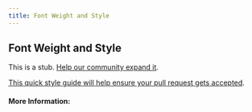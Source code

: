```yaml
---
title: Font Weight and Style
---
```


## Font Weight and Style

This is a stub. [Help our community expand it](https://github.com/freecodecamp/guides/tree/master/src/pages/articles/design/typography/font-weight-and-style/index.md).

[This quick style guide will help ensure your pull request gets accepted](https://github.com/freeCodeCamp/guides/blob/master/README.md).

<!-- The article goes here, in GitHub-flavored Markdown. Feel free to add YouTube videos, images, and CodePen/JSBin embeds  -->

#### More Information:
<!-- Please add any articles you think might be helpful to read before writing the article -->


